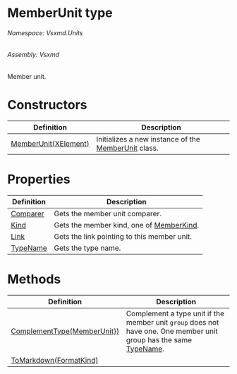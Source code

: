 <a name='T-Vsxmd-Units-MemberUnit'></a>
# MemberUnit type

###### Namespace:  Vsxmd.Units

###### Assembly:  Vsxmd

Member unit.

# Constructors

| Definition | Description |
|-|-|
| [MemberUnit(XElement)](Constructors/Constructors.md) | Initializes a new instance of the [MemberUnit](././MemberUnit.md) class. |

# Properties

| Definition | Description |
|-|-|
| [Comparer](Properties/Comparer.md) | Gets the member unit comparer. |
| [Kind](Properties/Kind.md) | Gets the member kind, one of [MemberKind](./././MemberKind/MemberKind.md). |
| [Link](Properties/Link.md) | Gets the link pointing to this member unit. |
| [TypeName](Properties/TypeName.md) | Gets the type name. |

# Methods

| Definition | Description |
|-|-|
| [ComplementType(MemberUnit})](Methods/ComplementType.md) | Complement a type unit if the member unit `group` does not have one. One member unit group has the same [TypeName](././Properties/TypeName.md). |
| [ToMarkdown(FormatKind)](Methods/ToMarkdown.md) |  |
